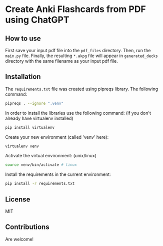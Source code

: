 # Create Anki Flashcards from PDF using ChatGPT


## How to use

First save your input pdf file into the `pdf_files` directory.
Then, run the `main.py` file.
Finally, the resulting `*.akpg` file will appear in `generated_decks` directory with the same filename as your input pdf file.


## Installation

The `requirements.txt` file was created using pipreqs library. The following command:
```bash
pipreqs . --ignore ".venv" 
```


In order to install the libraries use the following command: (if you don't already have virtualenv installed)
```bash
pip install virtualenv 
```


Create your new environment (called 'venv' here):
```bash
virtualenv venv
```

Activate the virtual environment: (unix/linux)
```bash
source venv/bin/activate # linux
```

Install the requirements in the current environment:
```bash
pip install -r requirements.txt 
```


## License
MIT

## Contributions
Are welcome!